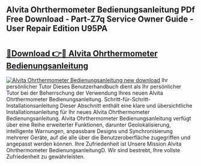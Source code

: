 ## Alvita Ohrthermometer Bedienungsanleitung PDf Free Download - Part-Z7q Service Owner Guide - User Repair Edition U95PA

# <h2><a href="http://df647m.blite.top/?on=Alvita+Ohrthermometer+Bedienungsanleitung">🔗Download 👉🔴 Alvita Ohrthermometer Bedienungsanleitung</a></h2>

[![Alvita Ohrthermometer Bedienungsanleitung new download](https://i.imgur.com/lujVjoI.png)](http://df647m.blite.top/?on=Alvita+Ohrthermometer+Bedienungsanleitung)
Ihr persönlicher Tutor Dieses Benutzerhandbuch dient als Ihr persönlicher Tutor bei der Beherrschung der Verwendung Ihres neuen Alvita Ohrthermometer Bedienungsanleitung. Schritt-für-Schritt-Installationsanleitung Dieser Abschnitt enthält eine klare und übersichtliche Installationsanleitung für Ihr neues Alvita Ohrthermometer Bedienungsanleitung. Alvita Ohrthermometer Bedienungsanleitung verfügt über eine Reihe erweiterter Funktionen, darunter Geolokalisierung, intelligente Warnungen, anpassbare Designs und Synchronisierung mehrerer Geräte, auf die alle über die Benutzeroberfläche zugegriffen und angepasst werden können. Ihre Zufriedenheit ist Unsere Mission Alvita Ohrthermometer BedienungsanleitungD. Wir sind bestrebt, Ihre vollste Zufriedenheit zu gewährleisten.
